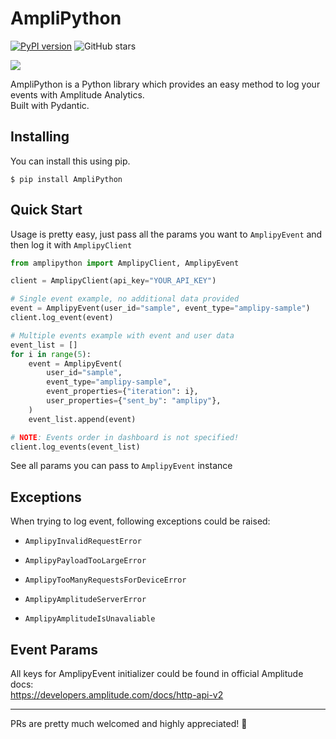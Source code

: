 AmpliPython
===========
[![PyPI version](https://badge.fury.io/py/AmpliPython.svg)](https://badge.fury.io/py/AmpliPython)
![GitHub stars](https://img.shields.io/github/stars/Alveona/AmpliPython?style=social)

![](https://camo.githubusercontent.com/3ed177a93b6b646e75176c2f9acdb52bfbe252ce/68747470733a2f2f7374617469632e616d706c69747564652e636f6d2f6c696768746e696e672f343663383562666439313930356465383034376631656536356337633933643666613965653665612f7374617469632f6d656469612f616d706c69747564652d6c6f676f2d776974682d746578742e34666239653436332e737667)


AmpliPython is a Python library which provides an easy method to log your events with Amplitude Analytics.  
Built with Pydantic.

Installing
----------

You can install this using pip.

````$ pip install AmpliPython````

Quick Start
----------

Usage is pretty easy, just pass all the params you want to `AmplipyEvent` and then log it with `AmplipyClient`

```python
from amplipython import AmplipyClient, AmplipyEvent

client = AmplipyClient(api_key="YOUR_API_KEY")

# Single event example, no additional data provided
event = AmplipyEvent(user_id="sample", event_type="amplipy-sample")
client.log_event(event)

# Multiple events example with event and user data
event_list = []
for i in range(5):
    event = AmplipyEvent(
        user_id="sample",
        event_type="amplipy-sample",
        event_properties={"iteration": i},
        user_properties={"sent_by": "amplipy"},
    )
    event_list.append(event)

# NOTE: Events order in dashboard is not specified!
client.log_events(event_list)

```

See all params you can pass to `AmplipyEvent` instance 

Exceptions
-------------

When trying to log event, following exceptions could be raised:

- `AmplipyInvalidRequestError`

- `AmplipyPayloadTooLargeError`

- `AmplipyTooManyRequestsForDeviceError`

- `AmplipyAmplitudeServerError`

- `AmplipyAmplitudeIsUnavaliable`

Event Params
-------------

All keys for AmplipyEvent initializer could be found in official Amplitude docs:  
https://developers.amplitude.com/docs/http-api-v2

-------------

PRs are pretty much welcomed and highly appreciated! 👻

